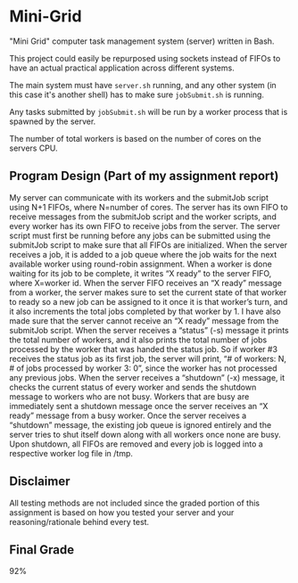 # Mini-Grid
"Mini Grid" computer task management system (server) written in Bash.

This project could easily be repurposed using sockets instead of FIFOs to have an actual practical application across different systems.

The main system must have `server.sh` running, and any other system (in this case it's another shell) has to make sure `jobSubmit.sh` is running.

Any tasks submitted by `jobSubmit.sh` will be run by a worker process that is spawned by the server. 

The number of total workers is based on the number of cores on the servers CPU.

## Program Design (Part of my assignment report)
My server can communicate with its workers and the submitJob script using N+1 FIFOs,
where N=number of cores. The server has its own FIFO to receive messages from the submitJob
script and the worker scripts, and every worker has its own FIFO to receive jobs from the server.
The server script must first be running before any jobs can be submitted using the submitJob
script to make sure that all FIFOs are initialized. When the server receives a job, it is added to a
job queue where the job waits for the next available worker using round-robin assignment. When
a worker is done waiting for its job to be complete, it writes “X ready” to the server FIFO, where
X=worker id. When the server FIFO receives an “X ready” message from a worker, the server
makes sure to set the current state of that worker to ready so a new job can be assigned to it once
it is that worker’s turn, and it also increments the total jobs completed by that worker by 1. I have
also made sure that the server cannot receive an “X ready” message from the submitJob script.
When the server receives a “status” (-s) message it prints the total number of workers, and it also
prints the total number of jobs processed by the worker that was handed the status job. So if
worker #3 receives the status job as its first job, the server will print, “# of workers: N, # of jobs
processed by worker 3: 0”, since the worker has not processed any previous jobs. When the
server receives a “shutdown” (-x) message, it checks the current status of every worker and sends
the shutdown message to workers who are not busy. Workers that are busy are immediately sent
a shutdown message once the server receives an “X ready” message from a busy worker. Once
the server receives a “shutdown” message, the existing job queue is ignored entirely and the
server tries to shut itself down along with all workers once none are busy. Upon shutdown, all
FIFOs are removed and every job is logged into a respective worker log file in /tmp.

## Disclaimer
All testing methods are not included since the graded portion of this assignment is based on how you tested your server and your reasoning/rationale behind every test.

## Final Grade
92%
